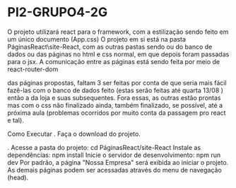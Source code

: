 # PI2-GRUPO4-2G
O projeto utilizará react para o framework, com a estilização sendo feito em um único documento (App.css)
O projeto em si está na pasta PáginasReact\site-React, com as outras pastas sendo ou do banco de dados ou das páginas no html e css normal,
    em que depois foram passadas para o jsx.
A comunicação entre as páginas está sendo feita por meio de react-router-dom

das páginas propostas, faltam 3 ser feitas por conta de que seria mais fácil fazê-las com o banco de dados feito 
    (estas serão feitas até quarta 13/08 ) então a da loja e suas subsequentes. Fora essas, as outras estão prontas mas com o css não finalizado ainda, também finalizado, se 
    possível, até a próxima aula (problemas ocorridos por muito conta da passagem pro react e tal). 

 Como Executar
. Faça o download do projeto.

. Acesse a pasta do projeto: cd PáginasReact/site-React
Instale as dependências: npm install
Inicie o servidor de desenvolvimento: npm run dev
Por padrão, a página "Nossa Empresa" será exibida ao iniciar o projeto. As demais páginas podem ser acessadas através do menu de navegação (head).